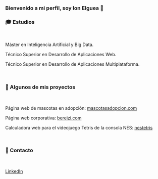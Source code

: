 ### Bienvenido a mi perfil, soy Ion Elguea 👋

### 🎓 Estudios 

<br>

Máster en Inteligencia Artificial y Big Data. 

Técnico Superior en Desarrollo de Aplicaciones Web. 

Técnico Superior en Desarrollo de Aplicaciones Multiplataforma.

<br>

### 📖 Algunos de mis proyectos

<br>

Página web de mascotas en adopción: [mascotasadopcion.com](https://mascotasadopcion.com/)

Página web corporativa: [bereizi.com](https://bereizi.com/)

Calculadora web para el videojuego Tetris de la consola NES: [nestetris](https://nestetris.bereizi.com/)

<br>

### 🔗 Contacto

<br>

[LinkedIn](https://es.linkedin.com/in/ionmarijuan)
